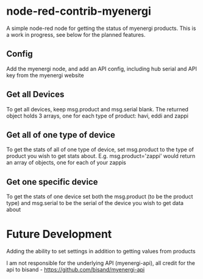 # node-red-contrib-myenergi

A simple node-red node for getting the status of myenergi products. This is a work in progress, see below for the planned features. 

## Config
Add the myenergi node, and add an API config, including hub serial and API key from the myenergi website

## Get all Devices

To get all devices, keep msg.product and msg.serial blank. The returned object holds 3 arrays, one for each type of product: havi, eddi and zappi

## Get all of one type of device
To get the stats of all of one type of device, set msg.product to the type of product you wish to get stats about. E.g. msg.product='zappi' would return an array of objects, one for each of your zappis

## Get one specific device
To get the stats of one device set both the msg.product (to be the product type) and msg.serial to be the serial of the device you wish to get data about

# Future Development
Adding the ability to set settings in addition to getting values from products

I am not responsible for the underlying API (myenergi-api), all credit for the api to bisand - https://github.com/bisand/myenergi-api
